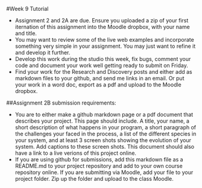 #Week 9 Tutorial

* Assignment 2 and 2A are due. Ensure you uploaded a zip of your first iternation of this assignment into the Moodle dropbox, with your name and title.
* You may want to review some of the live web examples and incorporate something very simple in your assignment. You may just want to refine it and develop it further. 
* Develop this work during the studio this week, fix bugs, comment your code and document your work well getting ready to submit on Friday.
* Find your work for the Research and Discovery posts and either add as markdown files to your github, and send me links in an email. Or put your work in a word doc, export as a pdf and upload to the Moodle dropbox.

##Assignment 2B submission requirements:
* You are to either make a github markdown page or a pdf document that describes your project. This page should include. A title, your name, a short description of what happens in your program, a short paragraph of the challenges your faced in the process, a list of the different species in your system, and at least 3 screen shots showing the evolution of your system. Add captions to these screen shots. This document should also have a link to a live verions of this project online.  
* If you are using github for submissions, add this markdown file as a README.md to your project repository and add to your own course repository online. If you are submitting via Moodle, add your file to your project folder. Zip up the folder and upload to the class Moodle. 
